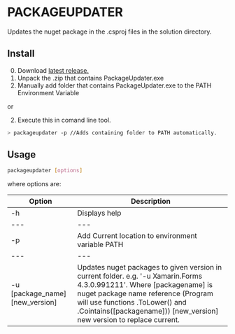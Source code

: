PACKAGEUPDATER
==============

Updates the nuget package in the .csproj files in the solution directory.

Install
-------
0. Download [latest release.](https://github.com/PawKanarek/PackageUpdater/releases)
1. Unpack the .zip that contains PackageUpdater.exe
2. Manually add folder that contains PackageUpdater.exe to the PATH Environment Variable

or

2. Execute this in comand line tool. 
```sh
> packageupdater -p //Adds containing folder to PATH automatically.  
```

Usage
-----
```sh
packageupdater [options]
```
where options are:

| Option | Description |
| ------ | ----------- | 
| -h | Displays help |
| --- | ---|
| -p | Add Current location to environment variable PATH |
| --- | --- |
| -u [package_name] [new_version] | Updates nuget packages to given version in current folder. e.g. '-u Xamarin.Forms 4.3.0.991211'. Where [packagename] is nuget package name reference (Program will use functions .ToLower() and .Cointains([packagename])) [new_version] new version to replace current.
